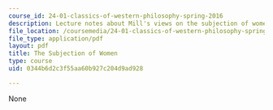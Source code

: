 ```yaml
---
course_id: 24-01-classics-of-western-philosophy-spring-2016
description: Lecture notes about Mill's views on the subjection of women.
file_location: /coursemedia/24-01-classics-of-western-philosophy-spring-2016/0344b6d2c3f55aa60b927c204d9ad928_MIT24_01S16_SES22.pdf
file_type: application/pdf
layout: pdf
title: The Subjection of Women
type: course
uid: 0344b6d2c3f55aa60b927c204d9ad928

---
```

None